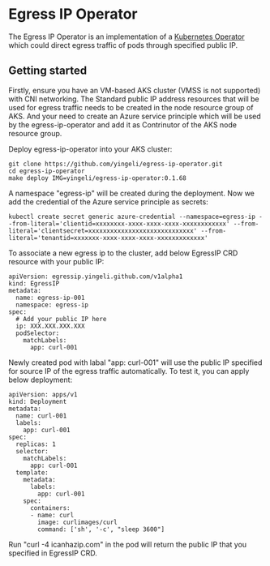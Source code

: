 # Egress IP Operator

The Egress IP Operator is an implementation of a [Kubernetes Operator](https://kubernetes.io/docs/concepts/extend-kubernetes/operator/) which could direct egress traffic of pods through specified public IP.

## Getting started

Firstly, ensure you have an VM-based AKS cluster (VMSS is not supported) with CNI networking. The Standard public IP address resources that will be used for egress traffic needs to be created in the node resource group of AKS. And your need to create an Azure service principle which will be used by the egress-ip-operator and add it as Contrinutor of the AKS node resource group.

Deploy egress-ip-operator into your AKS cluster:
```
git clone https://github.com/yingeli/egress-ip-operator.git
cd egress-ip-operator
make deploy IMG=yingeli/egress-ip-operator:0.1.68
```

A namespace "egress-ip" will be created during the deployment. Now we add the credential of the Azure service principle as secrets:
```
kubectl create secret generic azure-credential --namespace=egress-ip --from-literal='clientid=xxxxxxxx-xxxx-xxxx-xxxx-xxxxxxxxxxxx' --from-literal='clientsecret=xxxxxxxxxxxxxxxxxxxxxxxxxxxxx' --from-literal='tenantid=xxxxxxx-xxxx-xxxx-xxxx-xxxxxxxxxxxxx'
```

To associate a new egress ip to the cluster, add below EgressIP CRD resource with your public IP:
```
apiVersion: egressip.yingeli.github.com/v1alpha1
kind: EgressIP
metadata:
  name: egress-ip-001
  namespace: egress-ip
spec:
  # Add your public IP here
  ip: XXX.XXX.XXX.XXX
  podSelector:
    matchLabels:
      app: curl-001
```

Newly created pod with labal "app: curl-001" will use the public IP specified for source IP of the egress traffic automatically. To test it, you can apply below deployment:
```
apiVersion: apps/v1
kind: Deployment
metadata:
  name: curl-001
  labels:
    app: curl-001
spec:
  replicas: 1
  selector:
    matchLabels:
      app: curl-001
  template:
    metadata:
      labels:
        app: curl-001
    spec:
      containers:
      - name: curl
        image: curlimages/curl
        command: ['sh', '-c', "sleep 3600"]
```

Run "curl -4 icanhazip.com" in the pod will return the public IP that you specified in EgressIP CRD.